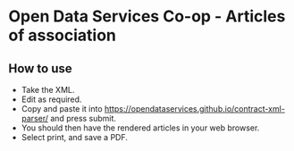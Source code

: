 # Open Data Services Co-op - Articles of association

## How to use

  *  Take the XML.
  *  Edit as required.
  *  Copy and paste it into https://opendataservices.github.io/contract-xml-parser/ and press submit.
  *  You should then have the rendered articles in your web browser.
  *  Select print, and save a PDF.

  
